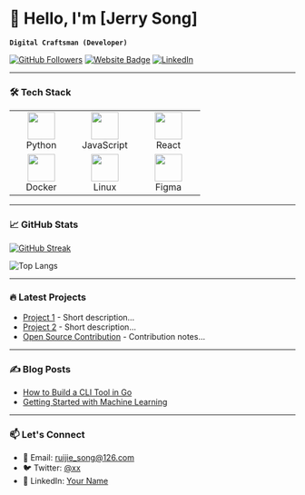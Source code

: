 # 👋 Hello, I'm [Jerry Song] 

**`Digital Craftsman (Developer)`**

[![GitHub Followers](https://img.shields.io/github/followers/xx?label=Follow%20Me&style=social)](https://github.com/xx)
[![Website Badge](https://img.shields.io/badge/Portfolio-xx-blue?style=flat&logo=google-chrome)](https://xx.com)
[![LinkedIn](https://img.shields.io/badge/LinkedIn-xx-informational?style=flat&logo=linkedin)](https://linkedin.com/in/xx)

---

### 🛠️ Tech Stack

<table>
  <tr>
    <td align="center" width="96">
      <img src="https://cdn.jsdelivr.net/gh/devicons/devicon/icons/python/python-original.svg" width="48" height="48" />
      <br>Python
    </td>
    <td align="center" width="96">
      <img src="https://cdn.jsdelivr.net/gh/devicons/devicon/icons/javascript/javascript-original.svg" width="48" height="48" />
      <br>JavaScript
    </td>
    <td align="center" width="96">
      <img src="https://cdn.jsdelivr.net/gh/devicons/devicon/icons/react/react-original.svg" width="48" height="48" />
      <br>React
    </td>
  </tr>
  <tr>
    <td align="center" width="96">
      <img src="https://cdn.jsdelivr.net/gh/devicons/devicon/icons/docker/docker-original.svg" width="48" height="48" />
      <br>Docker
    </td>
    <td align="center" width="96">
      <img src="https://cdn.jsdelivr.net/gh/devicons/devicon/icons/linux/linux-original.svg" width="48" height="48" />
      <br>Linux
    </td>
    <td align="center" width="96">
      <img src="https://cdn.jsdelivr.net/gh/devicons/devicon/icons/figma/figma-original.svg" width="48" height="48" />
      <br>Figma
    </td>
  </tr>
</table>

---

### 📈 GitHub Stats

<!-- GitHub Streak Stats -->
[![GitHub Streak](https://streak-stats.demolab.com?user=xx&theme=dark)](https://git.io/streak-stats)

<!-- Most Used Languages -->
![Top Langs](https://github-readme-stats.vercel.app/api/top-langs/?username=xx&layout=compact&theme=vision-friendly-dark)

---

### 🔥 Latest Projects

- [Project 1](https://github.com/xx/project1) - Short description...
- [Project 2](https://github.com/xx/project2) - Short description...
- [Open Source Contribution](https://github.com/xx/contribution) - Contribution notes...

---

### ✍️ Blog Posts

<!-- Replace with your blog RSS feed -->
- [How to Build a CLI Tool in Go](https://xx.com/blog1)
- [Getting Started with Machine Learning](https://xx.com/blog2)

---

### 📫 Let's Connect

- 📧 Email: [ruijie_song@126.com](mailto:ruijie_song@126.com)
- 🐦 Twitter: [@xx](https://twitter.com/xx)
- 💼 LinkedIn: [Your Name](https://linkedin.com/in/xx)
<!--
**coolbreeze10/coolbreeze10** is a ✨ _special_ ✨ repository because its `README.md` (this file) appears on your GitHub profile.

Here are some ideas to get you started:

- 🔭 I’m currently working on ...
- 🌱 I’m currently learning ...
- 👯 I’m looking to collaborate on ...
- 🤔 I’m looking for help with ...
- 💬 Ask me about ...
- 📫 How to reach me: ...
- 😄 Pronouns: ...
- ⚡ Fun fact: ...
-->
